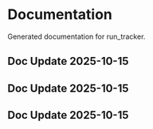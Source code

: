 # Documentation

Generated documentation for run_tracker.

## Doc Update 2025-10-15

## Doc Update 2025-10-15

## Doc Update 2025-10-15
